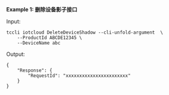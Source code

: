 **Example 1: 删除设备影子接口**



Input: 

```
tccli iotcloud DeleteDeviceShadow --cli-unfold-argument  \
    --ProductId ABCDE12345 \
    --DeviceName abc
```

Output: 
```
{
    "Response": {
        "RequestId": "xxxxxxxxxxxxxxxxxxxxxxx"
    }
}
```

